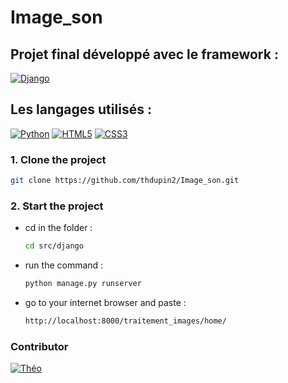# Image_son

## Projet final développé avec le framework :
[![Django](https://img.shields.io/badge/Django-092E20?style=for-the-badge&logo=django&logoColor=green)](https://docs.djangoproject.com/fr/5.0/)

## Les langages utilisés :
[![Python](https://img.shields.io/badge/Python-FFD43B?style=for-the-badge&logo=python&logoColor=blue)](https://www.python.org/doc/)
[![HTML5](https://img.shields.io/badge/HTML5-E34F26?style=for-the-badge&logo=html5&logoColor=white)](https://html.spec.whatwg.org/)
[![CSS3](https://img.shields.io/badge/CSS3-1572B6?style=for-the-badge&logo=css3&logoColor=white)](https://www.w3.org/Style/CSS/)

### 1. Clone the project
```sh
git clone https://github.com/thdupin2/Image_son.git
```

### 2. Start the project
- cd in the folder :
  ```sh
  cd src/django
  ```

- run the command :
  ```sh
  python manage.py runserver
  ```

- go to your internet browser and paste :
  ```sh
  http://localhost:8000/traitement_images/home/
  ```

### Contributor
[![Théo](https://avatars.githubusercontent.com/u/120021096?v=4)](https://github.com/thdupin2)

